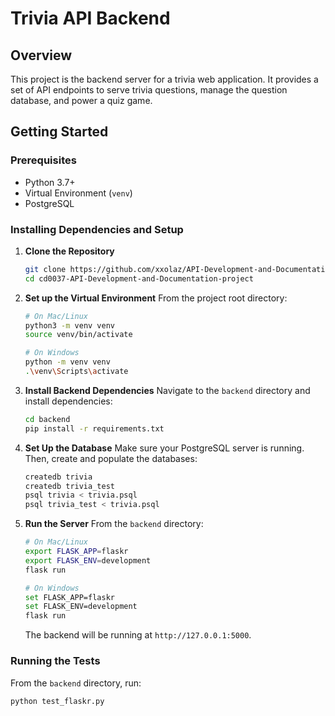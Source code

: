 # Trivia API Backend

## Overview

This project is the backend server for a trivia web application. It provides a set of API endpoints to serve trivia questions, manage the question database, and power a quiz game.

## Getting Started

### Prerequisites

- Python 3.7+
- Virtual Environment (`venv`)
- PostgreSQL

### Installing Dependencies and Setup

1.  **Clone the Repository**
    ```bash
    git clone https://github.com/xxolaz/API-Development-and-Documentation-project-main.git
    cd cd0037-API-Development-and-Documentation-project
    ```

2.  **Set up the Virtual Environment**
    From the project root directory:
    ```bash
    # On Mac/Linux
    python3 -m venv venv
    source venv/bin/activate

    # On Windows
    python -m venv venv
    .\venv\Scripts\activate
    ```

3.  **Install Backend Dependencies**
    Navigate to the `backend` directory and install dependencies:
    ```bash
    cd backend
    pip install -r requirements.txt
    ```

4.  **Set Up the Database**
    Make sure your PostgreSQL server is running. Then, create and populate the databases:
    ```bash
    createdb trivia
    createdb trivia_test
    psql trivia < trivia.psql
    psql trivia_test < trivia.psql
    ```

5.  **Run the Server**
    From the `backend` directory:
    ```bash
    # On Mac/Linux
    export FLASK_APP=flaskr
    export FLASK_ENV=development
    flask run

    # On Windows
    set FLASK_APP=flaskr
    set FLASK_ENV=development
    flask run
    ```
    The backend will be running at `http://127.0.0.1:5000`.

### Running the Tests
From the `backend` directory, run:
```bash
python test_flaskr.py